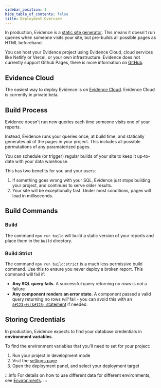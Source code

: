 ```yaml
---
sidebar_position: 1
hide_table_of_contents: false
title: Deployment Overview
---
```


In production, Evidence is a [static site generator](https://www.netlify.com/blog/2020/04/14/what-is-a-static-site-generator-and-3-ways-to-find-the-best-one/). This means it doesn't run queries when someone visits your site, but pre-builds all possible pages as HTML beforehand.

You can host your Evidence project using Evidence Cloud, cloud services like Netlify or Vercel, or your own infrastructure. Evidence does not currently support Github Pages, there is more information on [GitHub](https://github.com/evidence-dev/evidence/issues/603).

## Evidence Cloud

The easiest way to deploy Evidence is on [Evidence Cloud](evidence-cloud). Evidence Cloud is currently in private beta.

## Build Process

Evidence doesn't run new queries each time someone visits one of your reports.

Instead, Evidence runs your queries once, at build time, and statically generates _all_ of the pages in your project. This includes all possible permutations of any paramaterized pages.

You can schedule (or trigger) regular builds of your site to keep it up-to-date with your data warehouse.

This has two benefits for you and your users:

1. If something goes wrong with your SQL, Evidence just stops building your project, and continues to serve older results.
2. Your site will be exceptionally fast. Under most conditions, pages will load in milliseconds.

## Build Commands

### Build

The command `npm run build` will build a static version of your reports and place them in the `build` directory.

### Build:Strict

The command `npm run build:strict` is a much less permissive build command. Use this to ensure you never deploy a broken report.
This command will fail if:

- **Any SQL query fails.** A successful query returning no rows is _not_ a failure
- **Any component renders an error state.** A component passed a valid query returning no rows _will_ fail - you can avoid this with an [`&#123;#if&#125;` statement](/core-concepts/if-else) if needed.

## Storing Credentials

In production, Evidence expects to find your database credentials in **environment variables**.

To find the environment variables that you'll need to set for your project:

1. Run your project in development mode
1. Visit the [settings page](http://localhost:3000/settings)
1. Open the deployment panel, and select your deployment target

:::info
For details on how to use different data for different environments, see [Environments](/deployment/environments).
:::
